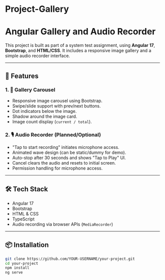 # Project-Gallery

# Angular Gallery and Audio Recorder

This project is built as part of a system test assignment, using **Angular 17**, **Bootstrap**, and **HTML/CSS**. It includes a responsive image gallery and a simple audio recorder interface.

---

## 🚀 Features

### 1. 📸 Gallery Carousel

- Responsive image carousel using Bootstrap.
- Swipe/slide support with prev/next buttons.
- Dot indicators below the image.
- Shadow around the image card.
- Image count display (`current / total`).

### 2. 🎙️ Audio Recorder (Planned/Optional)

- "Tap to start recording" initiates microphone access.
- Animated wave design (can be static/dummy for demo).
- Auto-stop after 30 seconds and shows "Tap to Play" UI.
- Cancel clears the audio and resets to initial screen.
- Permission handling for microphone access.

---

## 🛠️ Tech Stack

- Angular 17
- Bootstrap
- HTML & CSS
- TypeScript
- Audio recording via browser APIs (`MediaRecorder`)

---

## 📦 Installation

```bash
git clone https://github.com/YOUR-USERNAME/your-project.git
cd your-project
npm install
ng serve
